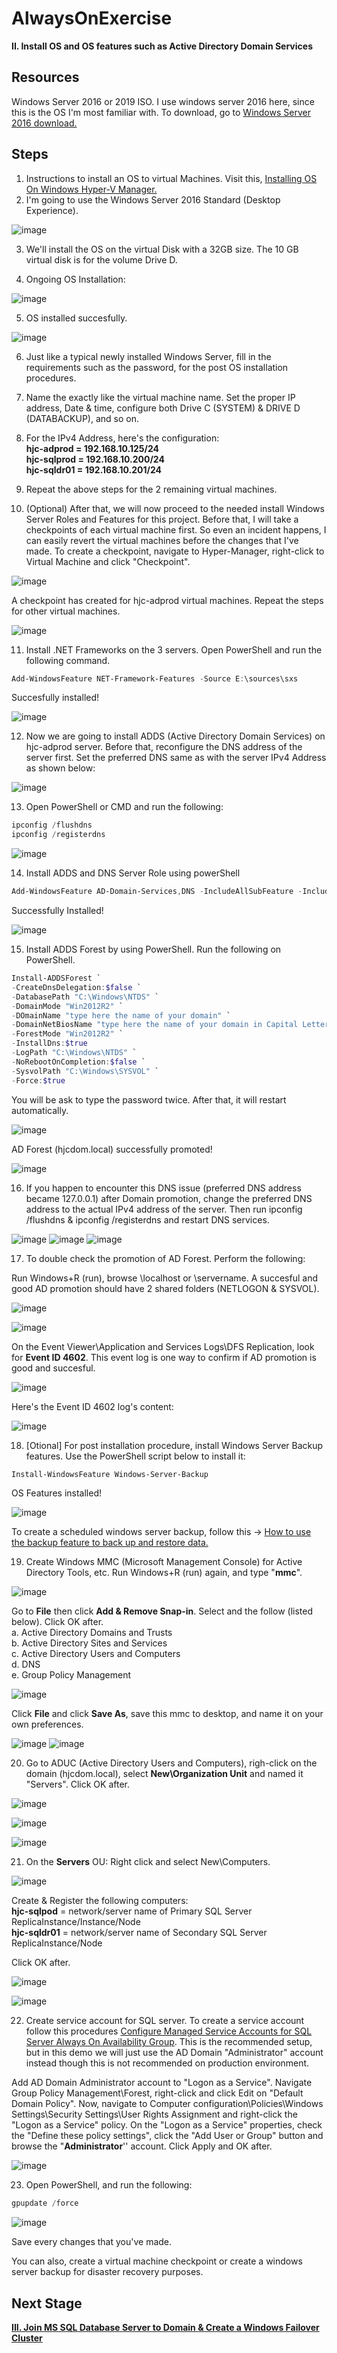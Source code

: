 # AlwaysOnExercise

**II. Install OS and OS features such as Active Directory Domain Services**
<br/>

**Resources**
------------------------------------------------------------------------------------------------------------------------------------
Windows Server 2016 or 2019 ISO. I use windows server 2016 here, since this is the OS I'm most familiar with. To download, go to [Windows Server 2016 download.](https://www.microsoft.com/en-us/evalcenter/download-windows-server-2016) <br/>

**Steps**
------------------------------------------------------------------------------------------------------------------------------------
1. Instructions to install an OS to virtual Machines. Visit this, [Installing OS On Windows Hyper-V Manager.](https://www.c-sharpcorner.com/UploadFile/746cd9/installing-os-on-windows-hyper-v-manager/) <br/>
2. I'm going to use the Windows Server 2016 Standard (Desktop Experience).

![image](https://user-images.githubusercontent.com/95063830/170939074-549ff061-3589-4ca8-8151-8a689129811f.png)

3. We'll install the OS on the virtual Disk with a 32GB size. The 10 GB virtual disk is for the volume Drive D.

4. Ongoing OS Installation:

![image](https://user-images.githubusercontent.com/95063830/170940628-2c7042dc-f61c-475a-9823-cbf9dabc2bdb.png)

5. OS installed succesfully.

![image](https://user-images.githubusercontent.com/95063830/170941210-91081907-2ffe-4ef4-9fef-b9d9ee0a6752.png)

6. Just like a typical newly installed Windows Server, fill in the requirements such as the password, for the post OS installation procedures.  <br/>
7. Name the exactly like the virtual machine name. Set the proper IP address, Date & time, configure both Drive C (SYSTEM) & DRIVE D (DATABACKUP), and so on.  <br/>
8. For the IPv4 Address, here's the configuration:  <br/>
**hjc-adprod  = 192.168.10.125/24**  <br/>
**hjc-sqlprod = 192.168.10.200/24**  <br/>
**hjc-sqldr01 = 192.168.10.201/24**  <br/>

9. Repeat the above steps for the 2 remaining virtual machines. <br/>
10. (Optional) After that, we will now proceed to the needed install Windows Server Roles and Features for this project. Before that, I will take a checkpoints of each virtual machine first. So even an incident happens, I can easily revert the virtual machines before the changes that I've made. To create a checkpoint, navigate to Hyper-Manager, right-click to Virtual Machine and click "Checkpoint". 

![image](https://user-images.githubusercontent.com/95063830/171326297-1aa494a6-2735-4677-9a91-f054c4f9262c.png)

A checkpoint has created for hjc-adprod virtual machines. Repeat the steps for other virtual machines.

![image](https://user-images.githubusercontent.com/95063830/171326462-17cb363e-7dab-40f9-8340-d54f84b28fed.png)

11. Install .NET Frameworks on the 3 servers. Open PowerShell and run the following command.

```PowerShell
Add-WindowsFeature NET-Framework-Features -Source E:\sources\sxs
```

Succesfully installed!

![image](https://user-images.githubusercontent.com/95063830/171327635-76bfcc94-89b3-4f65-b43d-3db87b5a0914.png)

12. Now we are going to install ADDS (Active Directory Domain Services) on hjc-adprod server. Before that, reconfigure the DNS address of the server first. Set the preferred DNS same as with the server IPv4 Address as shown below:

![image](https://user-images.githubusercontent.com/95063830/171328607-3cfec5da-e1d2-4057-ad41-50732fc1447d.png)

13. Open PowerShell or CMD and run the following:

```PowerShell
ipconfig /flushdns
ipconfig /registerdns
```

![image](https://user-images.githubusercontent.com/95063830/171328779-d0234ebc-83bf-469c-b1e8-5dec48c2d0c4.png)

14. Install ADDS and DNS Server Role using powerShell

```PowerShell
Add-WindowsFeature AD-Domain-Services,DNS -IncludeAllSubFeature -IncludeManagementTools
```

Successfully Installed!

![image](https://user-images.githubusercontent.com/95063830/171332854-20bd8022-01ab-4144-bfcc-06c7a9b33e00.png)

15. Install ADDS Forest by using PowerShell. Run the following on PowerShell.

```PowerShell
Install-ADDSForest `
-CreateDnsDelegation:$false `
-DatabasePath "C:\Windows\NTDS" `
-DomainMode "Win2012R2" `
-DOmainName "type here the name of your domain" `
-DomainNetBiosName "type here the name of your domain in Capital Letters" `
-ForestMode "Win2012R2" `
-InstallDns:$true
-LogPath "C:\Windows\NTDS" `
-NoRebootOnCompletion:$false `
-SysvolPath "C:\Windows\SYSVOL" `
-Force:$true
```

You will be ask to type the password twice. After that, it will restart automatically. <br/>

![image](https://user-images.githubusercontent.com/95063830/187054093-80c3b3fa-9239-474e-aa1d-0f2263d9fea8.png)


AD Forest (hjcdom.local) successfully promoted!

![image](https://user-images.githubusercontent.com/95063830/171442420-fcc580be-efbe-4d93-8190-9d8cef2df2d1.png)

16. If you happen to encounter this DNS issue (preferred DNS address became 127.0.0.1) after Domain promotion, change the preferred DNS address to the actual IPv4 address of the server. Then run ipconfig /flushdns & ipconfig /registerdns and restart DNS services.

![image](https://user-images.githubusercontent.com/95063830/187054320-30579760-96aa-4fab-80c7-8481c7506524.png)
![image](https://user-images.githubusercontent.com/95063830/187054333-76475b02-bf0f-4cab-8900-302eeea7cf01.png)
![image](https://user-images.githubusercontent.com/95063830/187054379-ec19c199-6060-4c41-8df9-6183c9867095.png)


17. To double check the promotion of AD Forest. Perform the following:

Run Windows+R (run), browse \\localhost or \\servername. A succesful and good AD promotion should have 2 shared folders (NETLOGON & SYSVOL).

![image](https://user-images.githubusercontent.com/95063830/187054469-64a73bda-1ec6-446a-86fb-69ef414dbb60.png)

![image](https://user-images.githubusercontent.com/95063830/187054476-c08a7468-91fe-466e-8dd0-f4852b4491d0.png)


On the Event Viewer\Application and Services Logs\DFS Replication, look for **Event ID 4602**. This event log is one way to confirm if AD promotion is good and succesful.

![image](https://user-images.githubusercontent.com/95063830/187054560-4ad58ef5-6a59-471d-bb0c-6705d04dbbd3.png)

Here's the Event ID 4602 log's content:

![image](https://user-images.githubusercontent.com/95063830/187054597-29e80550-42ed-4430-95ea-8abda1850832.png)


18. [Otional] For post installation procedure, install Windows Server Backup features. Use the PowerShell script below to install it:

```PowerShell
Install-WindowsFeature Windows-Server-Backup
```

OS Features installed!

![image](https://user-images.githubusercontent.com/95063830/171443979-a277cccc-bd79-4d47-8b97-d63983a5fe9e.png)


To create a scheduled windows server backup, follow this -> [How to use the backup feature to back up and restore data.](https://docs.microsoft.com/en-us/troubleshoot/windows-server/backup-and-storage/use-backup-feature-back-up-restore-data)

19. Create Windows MMC (Microsoft Management Console) for Active Directory Tools, etc. Run Windows+R (run) again, and type "**mmc**". 

![image](https://user-images.githubusercontent.com/95063830/187054724-79897a18-1d88-4758-8cd1-0468d1a2c0ee.png)

Go to **File** then click **Add & Remove Snap-in**. Select and the follow (listed below). Click OK after. <br/>
a. Active Directory Domains and Trusts <br/>
b. Active Directory Sites and Services <br/>
c. Active Directory Users and Computers <br/>
d. DNS <br/>
e. Group Policy Management <br/>

![image](https://user-images.githubusercontent.com/95063830/187054845-3e86fe50-bc48-4a00-a060-14af8357bf71.png)

Click **File** and click **Save As**, save this mmc to desktop, and name it on your own preferences.

![image](https://user-images.githubusercontent.com/95063830/187054892-9f84a156-b3eb-4f81-88de-2d4994bb561d.png)
![image](https://user-images.githubusercontent.com/95063830/187054904-57104bad-9359-4fc1-a04a-f1e6ee196fd3.png)

20. Go to ADUC (Active Directory Users and Computers), righ-click on the domain (hjcdom.local), select **New\Organization Unit** and named it "Servers". Click OK after.

![image](https://user-images.githubusercontent.com/95063830/187054936-7b3a87eb-a810-4929-94b5-13acee6944e4.png)

![image](https://user-images.githubusercontent.com/95063830/187054949-bd5d9a17-957e-477d-83d3-f82025132c3a.png)

![image](https://user-images.githubusercontent.com/95063830/187054962-d03236a5-140c-4347-b45d-089c170113ae.png)


21. On the **Servers** OU: Right click and select New\Computers.

![image](https://user-images.githubusercontent.com/95063830/187054986-9bacdddd-b5c3-4248-9465-6ab5295a92f1.png)

Create & Register the following computers: <br/>
**hjc-sqlpod** = network/server name of Primary SQL Server ReplicaInstance/Instance/Node <br/>
**hjc-sqldr01** = network/server name of Secondary SQL Server ReplicaInstance/Node       <br/>

Click OK after.

![image](https://user-images.githubusercontent.com/95063830/187055032-150fc415-5b9d-4002-90e5-2d10579e4878.png)

![image](https://user-images.githubusercontent.com/95063830/187118653-14f89a9d-d369-49f2-a838-be72feb9a2cb.png)


22. Create service account for SQL server. To create a service account follow this procedures [Configure Managed Service Accounts for SQL Server Always On Availability Group](https://www.sqlshack.com/configure-managed-service-accounts-for-sql-server-always-on-availability-groups/). This is the recommended setup, but in this demo we will just use the AD Domain "Administrator" account instead though this is not recommended on production environment. <br/>

Add AD Domain Administrator account to "Logon as a Service". Navigate Group Policy Management\Forest, right-click and click Edit on "Default Domain Policy". Now, navigate to Computer configuration\Policies\Windows Settings\Security Settings\User Rights Assignment and right-click the "Logon as a Service" policy. On the "Logon as a Service" properties, check the "Define these policy settings", click the "Add User or Group" button and browse the "**Administrator**'' account. Click Apply and OK after.

![image](https://user-images.githubusercontent.com/95063830/187118826-bb119795-b0ad-4505-b01c-d11c7e54d27a.png)

23. Open PowerShell, and run the following:

```PowerShell
gpupdate /force
```

![image](https://user-images.githubusercontent.com/95063830/187056491-fd153d32-ba72-474e-b8fa-59aaeed7d7fa.png)


Save every changes that you've made.

You can also, create a virtual machine checkpoint or create a windows server backup for disaster recovery purposes.


**Next Stage**
------------------------------------------------------------------------------------------------------------------------------------

[**III. Join MS SQL Database Server to Domain & Create a Windows Failover Cluster**](https://github.com/fortehub/AlwaysOnPractice/blob/317c69b5cb15e205538b469f847784d8688564db/III.%20Join%20MS%20SQL%20Database%20Server%20to%20Domain%20&%20Create%20a%20Windows%20Failover%20Cluster.md)


